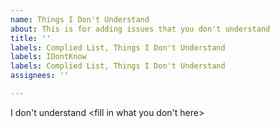 ```yaml
---
name: Things I Don't Understand
about: This is for adding issues that you don't understand
title: ''
labels: Complied List, Things I Don't Understand
labels: IDontKnow
labels: Complied List, Things I Don't Understand
assignees: ''

---
```


I don't understand <fill in what you don't here>
